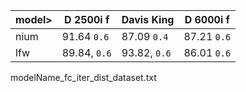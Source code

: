|model> |D 2500i f | Davis King | D 6000i f |
|--|-----------|---------|----------|
| nium | 91.64 `0.6` | 87.09 `0.4` | 87.21 `0.6` |
|lfw | 89.84, `0.6` | 93.82, `0.6` | 86.01 `0.6` |



modelName_fc_iter_dist_dataset.txt

